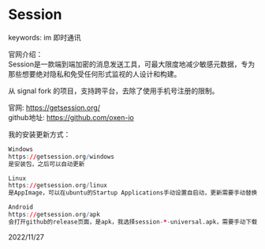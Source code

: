 # Session

keywords: im 即时通讯  

官网介绍：  
Session是一款端到端加密的消息发送工具，可最大限度地减少敏感元数据，专为那些想要绝对隐私和免受任何形式监视的人设计和构建。  

从 signal fork 的项目，支持跨平台，去除了使用手机号注册的限制。  

官网: https://getsession.org/  
github地址: https://github.com/oxen-io  

我的安装更新方式：  
```r
Windows
https://getsession.org/windows
是安装包，之后可以自动更新

Linux
https://getsession.org/linux
是AppImage，可以在ubuntu的Startup Applications手动设置自启动，更新需要手动替换AppImage并更新自启动路径

Android
https://getsession.org/apk
会打开github的release页面，是apk，我选择session-*-universal.apk，需要手动下载更新，F-Droid仓库更新比较慢而且删了一些功能
```


2022/11/27  

